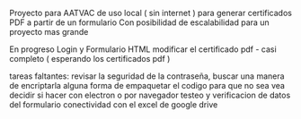 Proyecto para AATVAC de uso local ( sin internet ) para generar certificados PDF a partir de un formulario
Con posibilidad de escalabilidad para un proyecto mas grande

En progreso
Login y Formulario HTML
modificar el certificado pdf - casi completo ( esperando los certificados pdf )

tareas faltantes:
revisar la seguridad de la contraseña, buscar una manera de encriptarla
alguna forma de empaquetar el codigo para que no sea vea
decidir si hacer con electron o por navegador
testeo y verificacion de datos del formulario
conectividad con el excel de google drive

